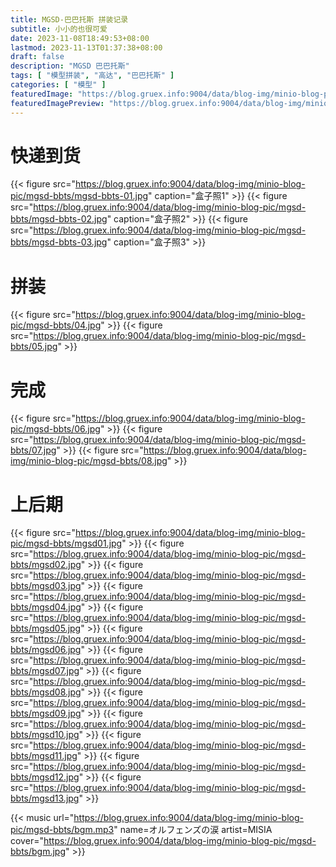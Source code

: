 ```yaml
---
title: MGSD-巴巴托斯 拼装记录
subtitle: 小小的也很可爱
date: 2023-11-08T18:49:53+08:00
lastmod: 2023-11-13T01:37:38+08:00
draft: false
description: "MGSD 巴巴托斯"
tags: [ "模型拼装", "高达", "巴巴托斯" ]
categories: [ "模型" ]
featuredImage: "https://blog.gruex.info:9004/data/blog-img/minio-blog-pic/mgsd-bbts/mgsd11.jpg"
featuredImagePreview: "https://blog.gruex.info:9004/data/blog-img/minio-blog-pic/mgsd-bbts/mgsd10.jpg"
---
```


# 快递到货

{{< figure src="https://blog.gruex.info:9004/data/blog-img/minio-blog-pic/mgsd-bbts/mgsd-bbts-01.jpg" caption="盒子照1" >}}
{{< figure src="https://blog.gruex.info:9004/data/blog-img/minio-blog-pic/mgsd-bbts/mgsd-bbts-02.jpg" caption="盒子照2" >}}
{{< figure src="https://blog.gruex.info:9004/data/blog-img/minio-blog-pic/mgsd-bbts/mgsd-bbts-03.jpg" caption="盒子照3" >}}

# 拼装

{{< figure src="https://blog.gruex.info:9004/data/blog-img/minio-blog-pic/mgsd-bbts/04.jpg" >}}
{{< figure src="https://blog.gruex.info:9004/data/blog-img/minio-blog-pic/mgsd-bbts/05.jpg" >}}

# 完成

{{< figure src="https://blog.gruex.info:9004/data/blog-img/minio-blog-pic/mgsd-bbts/06.jpg" >}}
{{< figure src="https://blog.gruex.info:9004/data/blog-img/minio-blog-pic/mgsd-bbts/07.jpg" >}}
{{< figure src="https://blog.gruex.info:9004/data/blog-img/minio-blog-pic/mgsd-bbts/08.jpg" >}}

# 上后期

{{< figure src="https://blog.gruex.info:9004/data/blog-img/minio-blog-pic/mgsd-bbts/mgsd01.jpg" >}}
{{< figure src="https://blog.gruex.info:9004/data/blog-img/minio-blog-pic/mgsd-bbts/mgsd02.jpg" >}}
{{< figure src="https://blog.gruex.info:9004/data/blog-img/minio-blog-pic/mgsd-bbts/mgsd03.jpg" >}}
{{< figure src="https://blog.gruex.info:9004/data/blog-img/minio-blog-pic/mgsd-bbts/mgsd04.jpg" >}}
{{< figure src="https://blog.gruex.info:9004/data/blog-img/minio-blog-pic/mgsd-bbts/mgsd05.jpg" >}}
{{< figure src="https://blog.gruex.info:9004/data/blog-img/minio-blog-pic/mgsd-bbts/mgsd06.jpg" >}}
{{< figure src="https://blog.gruex.info:9004/data/blog-img/minio-blog-pic/mgsd-bbts/mgsd07.jpg" >}}
{{< figure src="https://blog.gruex.info:9004/data/blog-img/minio-blog-pic/mgsd-bbts/mgsd08.jpg" >}}
{{< figure src="https://blog.gruex.info:9004/data/blog-img/minio-blog-pic/mgsd-bbts/mgsd09.jpg" >}}
{{< figure src="https://blog.gruex.info:9004/data/blog-img/minio-blog-pic/mgsd-bbts/mgsd10.jpg" >}}
{{< figure src="https://blog.gruex.info:9004/data/blog-img/minio-blog-pic/mgsd-bbts/mgsd11.jpg" >}}
{{< figure src="https://blog.gruex.info:9004/data/blog-img/minio-blog-pic/mgsd-bbts/mgsd12.jpg" >}}
{{< figure src="https://blog.gruex.info:9004/data/blog-img/minio-blog-pic/mgsd-bbts/mgsd13.jpg" >}}

{{< music url="https://blog.gruex.info:9004/data/blog-img/minio-blog-pic/mgsd-bbts/bgm.mp3" name=オルフェンズの涙 artist=MISIA cover="https://blog.gruex.info:9004/data/blog-img/minio-blog-pic/mgsd-bbts/bgm.jpg" >}}
